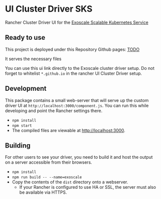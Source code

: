 # UI Cluster Driver SKS

Rancher Cluster Driver UI for the [Exoscale Scalable Kubernetes Service](https://community.exoscale.com/community/sks/overview/)

## Ready to use

This project is deployed under this Repository Github pages:
[TODO](todo.sh)

It serves the necessary files

You can use this ui link directly to the Exoscale cluster driver setup.
Do not forget to whitelist `*.github.io` in the rancher UI Cluster Driver setup.

## Development

This package contains a small web-server that will serve up the custom driver UI at `http://localhost:3000/component.js`.  You can run this while developing and point the Rancher settings there.

* `npm install`
* `npm start`
* The compiled files are viewable at <http://localhost:3000>.

## Building

For other users to see your driver, you need to build it and host the output on a server accessible from their browsers.

* `npm install`
* `npm run build -- --name=exoscale`
* Copy the contents of the `dist` directory onto a webserver.
  * If your Rancher is configured to use HA or SSL, the server must also be available via HTTPS.

